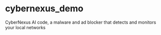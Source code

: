 # cybernexus_demo
CyberNexus AI code, a malware and ad blocker that detects and monitors your local networks
